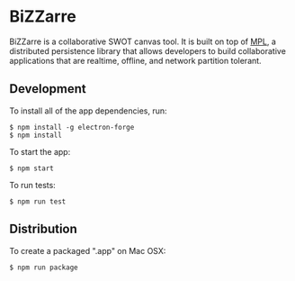 # BiZZarre

BiZZarre is a collaborative SWOT canvas tool. It is built on top of [MPL](https://github.com/automerge/mpl), a distributed persistence library that allows developers to build collaborative applications that are realtime, offline, and network partition tolerant. 

## Development

To install all of the app dependencies, run:

    $ npm install -g electron-forge
    $ npm install

To start the app:

    $ npm start

To run tests:

    $ npm run test

## Distribution

To create a packaged ".app" on Mac OSX:

    $ npm run package

